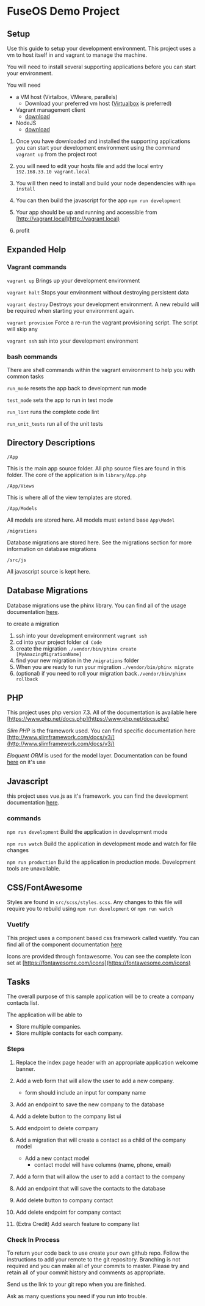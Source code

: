 # FuseOS Demo Project

## Setup

Use this guide to setup your development environment.  This project uses a vm to host
itself in and vagrant to manage the machine.  

You will need to install several supporting applications before you can start your environment.

You will need

- a VM host (Virtalbox, VMware, parallels)
    - Download your preferred vm host ([Virtualbox](https://www.virtualbox.org/wiki/Downloads) is preferred)
- Vagrant management client
    - [download](https://www.vagrantup.com/downloads.html) 
- NodeJS
    - [download](https://nodejs.org/en/download/current/)
    
1. Once you have downloaded and installed the supporting applications you can start your 
development environment using the command `vagrant up` from the project root

2. you will need to edit your hosts file and add the local entry `192.168.33.10 vagrant.local`

3. You will then need to install and build your node dependencies with `npm install`

4. You can then build the javascript for the app `npm run development`

5. Your app should be up and running and accessible from [http://vagrant.local](http://vagrant.local)

6. profit

## Expanded Help

### Vagrant commands

`vagrant up`
Brings up your development environment

`vagrant halt`
Stops your environment without destroying persistent data

`vagrant destroy`
Destroys your development environment. A new rebuild will be required when starting your environment again.

`vagrant provision`
Force a re-run the vagrant provisioning script.  The script will skip any

`vagrant ssh`
ssh into your development environment 

### bash commands

There are shell commands within the vagrant environment to help you with common tasks

`run_mode` resets the app back to development run mode

`test_mode` sets the app to run in test mode 

`run_lint` runs the complete code lint

`run_unit_tests`  run all of the unit tests

## Directory Descriptions

`/App`

This is the main app source folder.  All php source files are found in this folder. The core of the
application is in `library/App.php`

`/App/Views`

This is where all of the view templates are stored.


`/App/Models`

All models are stored here. All models must extend base `App\Model`

`/migrations`

Database migrations are stored here. See the migrations section for more information on 
database migrations

`/src/js`

All javascript source is kept here.

## Database Migrations

Database migrations use the phinx library.  You can find all of the usage documentation
[here](http://docs.phinx.org/en/latest/migrations.html).

to create a migration
1. ssh into your development environment `vagrant ssh`
2. cd into your project folder `cd Code`
3. create the migration `./vendor/bin/phinx create [MyAmazingMigrationName]`
4. find your new migration in the `/migrations` folder
5. When you are ready to run your migration `./vendor/bin/phinx migrate`
6. (optional) if you need to roll your migration back`./vendor/bin/phinx rollback`

## PHP

This project uses php version 7.3. All of the documentation is available here [https://www.php.net/docs.php](https://www.php.net/docs.php)

*Slim PHP* is the framework used.  You can find specific documentation here [http://www.slimframework.com/docs/v3/](http://www.slimframework.com/docs/v3/)

*Eloquent ORM* is used for the model layer. Documentation can be found [here](https://laravel.com/docs/5.0/eloquent) on it's use

## Javascript

this project uses vue.js as it's framework. you can find the development
documentation [here](https://vuejs.org/v2/guide/).

### commands

`npm run development`  Build the application in development mode

`npm run watch`  Build the application in development mode and watch for file changes

`npm run production` Build the application in production mode.  Development tools are unavailable.

## CSS/FontAwesome

Styles are found in `src/scss/styles.scss`.  Any changes to this file will require
you to rebuild using `npm run development` or `npm run watch`

### Vuetify
This project uses a component based css framework called vuetify.  You can
find all of the component documentation [here](https://vuetifyjs.com/en/components/api-explorer)

Icons are provided through fontawesome.  You can see the complete icon set at [https://fontawesome.com/icons](https://fontawesome.com/icons)

## Tasks

The overall purpose of this sample application will be to create a company contacts list.

The application will be able to
- Store multiple companies.
- Store multiple contacts for each company.

### Steps
1. Replace the index page header with an appropriate application welcome banner.

2. Add a web form that will allow the user to add a new company.
    - form should include an input for company name
    
3. Add an endpoint to save the new company to the database

4. Add a delete button to the company list ui

5. Add endpoint to delete company

6. Add a migration that will create a contact as a child of the company model
    - Add a new contact model
        - contact model will have columns (name, phone, email)

7. Add a form that will allow the user to add a contact to the company

8. Add an endpoint that will save the contacts to the database

9. Add delete button to company contact

10. Add delete endpoint for company contact

11. (Extra Credit)  Add search feature to company list

### Check In Process
To return your code back to use create your own github repo.  Follow the instructions to add your remote to the git repository.  Branching is not required and you can make all of your commits to master.  Please try and retain all of your commit history and comments as appropriate.

Send us the link to your git repo when you are finished.

Ask as many questions you need if you run into trouble. 
